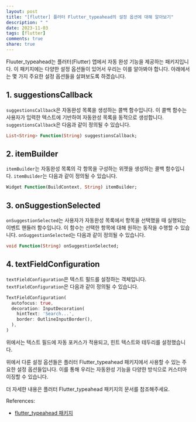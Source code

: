 ```yaml
---
layout: post
title: "[flutter] 플러터 Flutter_typeahead의 설정 옵션에 대해 알아보기"
description: " "
date: 2023-11-03
tags: [flutter]
comments: true
share: true
---
```


Fluuter_typeahead는 플러터(Flutter) 앱에서 자동 완성 기능을 제공하는 패키지입니다. 이 패키지에는 다양한 설정 옵션들이 있어서 우리는 이를 알아봐야 합니다. 아래에서는 몇 가지 주요한 설정 옵션들을 살펴보도록 하겠습니다.

## 1. suggestionsCallback

`suggestionsCallback`은 자동완성 목록을 생성하는 콜백 함수입니다. 이 콜백 함수는 사용자가 입력한 텍스트에 기반하여 자동완성 목록을 동적으로 생성합니다. `suggestionsCallback`은 다음과 같이 정의될 수 있습니다.

```dart
List<String> Function(String) suggestionsCallback;
```

## 2. itemBuilder

`itemBuilder`는 자동완성 목록의 각 항목을 구성하는 위젯을 생성하는 콜백 함수입니다. `itemBuilder`는 다음과 같이 정의될 수 있습니다.

```dart
Widget Function(BuildContext, String) itemBuilder;
```

## 3. onSuggestionSelected

`onSuggestionSelected`는 사용자가 자동완성 목록에서 항목을 선택했을 때 실행되는 이벤트 핸들러 함수입니다. 이 함수는 선택한 항목에 대해 원하는 동작을 수행할 수 있습니다. `onSuggestionSelected`는 다음과 같이 정의될 수 있습니다.

```dart
void Function(String) onSuggestionSelected;
```

## 4. textFieldConfiguration

`textFieldConfiguration`은 텍스트 필드를 설정하는 객체입니다. `textFieldConfiguration`은 다음과 같이 정의될 수 있습니다.

```dart
TextFieldConfiguration(
  autofocus: true,
  decoration: InputDecoration(
    hintText: 'Search...',
    border: OutlineInputBorder(),
  ),
)
```

위에서는 텍스트 필드에 자동 포커스가 적용되고, 힌트 텍스트와 테두리를 설정했습니다.

위에서 다룬 설정 옵션들은 플러터 Flutter_typeahead 패키지에서 사용할 수 있는 주요한 설정 옵션들입니다. 이를 통해 우리는 자동완성 기능을 다양한 방식으로 커스터마이징할 수 있습니다.

더 자세한 내용은 플러터 Flutter_typeahead 패키지의 문서를 참조해주세요.

References:
- [flutter_typeahead 패키지](https://pub.dev/packages/flutter_typeahead#-readme-tab-)